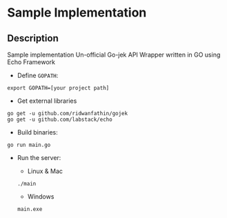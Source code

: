 # Sample Implementation

## Description

Sample implementation Un-official Go-jek API Wrapper written in GO using Echo Framework

* Define `GOPATH`:

```shell
export GOPATH=[your project path]
```

* Get external libraries

```shell
go get -u github.com/ridwanfathin/gojek
go get -u github.com/labstack/echo
```

* Build binaries:

```shell
go run main.go
```

* Run the server:
  * Linux & Mac

  ```shell
  ./main
  ```

  * Windows

  ```shell
  main.exe
  ```
